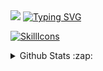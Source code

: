 
<img src="https://capsule-render.vercel.app/api?type=waving&height=150&color=c7ffba&fontAlign=50" />
<a href="https://git.io/typing-svg"><img src="https://readme-typing-svg.demolab.com?font=Indie+Flower&size=50&duration=3000&pause=1&color=82F783&background=20FF2200&multiline=true&width=2600&height=100&repeat=false&lines=Hello+there!+I'm+SAKi%F0%9F%8D%88+I'm+a+developer+with+an+interest+in+various+programming+languages+and+technologies" alt="Typing SVG" /></a>


[![SkillIcons](https://skillicons.dev/icons?i=c,cs,git,dotnet,java,py,go,docker,ps,ae,blender)](https://skillicons.dev)<br/>

<details>
  <summary>Github Stats :zap:</summary>
  
<a href="#"><img src="https://github-readme-stats.vercel.app/api?username=cuajarsaki&theme=neon&count_private=true&hide_border=true&card_width=300" width="300"></a>
<a href="#"><img src="https://github-readme-stats.vercel.app/api/top-langs/?username=cuajarsaki&layout=compact&theme=neon&count_private=true&hide_border=true&langs_count=5&card_width=300" width="300"></a>

</details>

<!--
**cuajarsaki/cuajarsaki** is a ✨ _special_ ✨ repository because its `README.md` (this file) appears on your GitHub profile.

Here are some ideas to get you started:

- 🔭 I’m currently working on ...
- 🌱 I’m currently learning ...
- 👯 I’m looking to collaborate on ...
- 🤔 I’m looking for help with ...
- 💬 Ask me about ...
- 📫 How to reach me: ...
- 😄 Pronouns: ...
- ⚡ Fun fact: ...
-->
